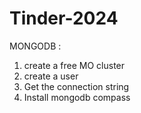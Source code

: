 # Tinder-2024

MONGODB : 

1. create a free MO cluster 
2. create a user 
3. Get the connection string
4. Install mongodb compass